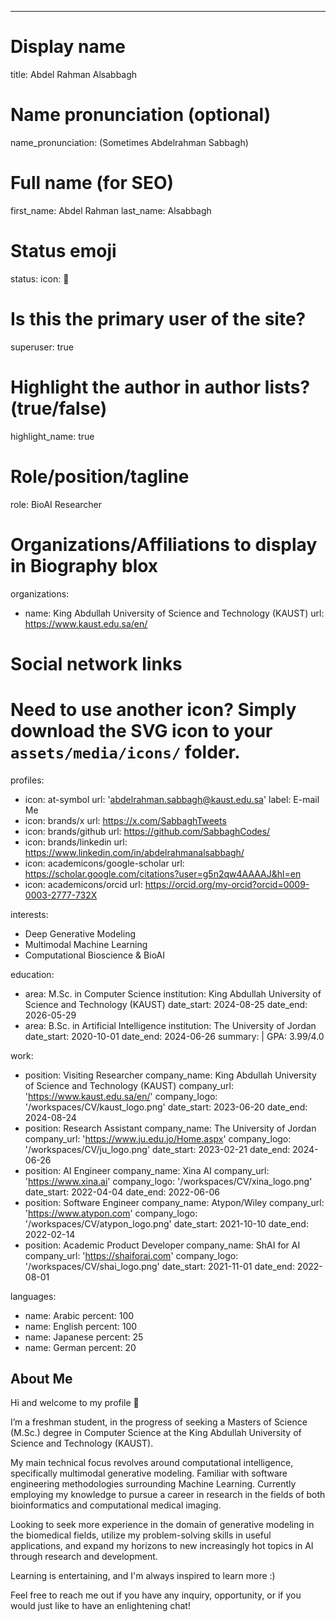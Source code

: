 ---
# Display name
title: Abdel Rahman Alsabbagh

# Name pronunciation (optional)
name_pronunciation: (Sometimes Abdelrahman Sabbagh)

# Full name (for SEO)
first_name: Abdel Rahman
last_name: Alsabbagh

# Status emoji
status:
  icon: 🧬

# Is this the primary user of the site?
superuser: true

# Highlight the author in author lists? (true/false)
highlight_name: true

# Role/position/tagline
role: BioAI Researcher

# Organizations/Affiliations to display in Biography blox
organizations:
  - name: King Abdullah University of Science and Technology (KAUST)
    url: https://www.kaust.edu.sa/en/

# Social network links
# Need to use another icon? Simply download the SVG icon to your `assets/media/icons/` folder.
profiles:
  - icon: at-symbol
    url: 'abdelrahman.sabbagh@kaust.edu.sa'
    label: E-mail Me
  - icon: brands/x
    url: https://x.com/SabbaghTweets
  - icon: brands/github
    url: https://github.com/SabbaghCodes/
  - icon: brands/linkedin
    url: https://www.linkedin.com/in/abdelrahmanalsabbagh/
  - icon: academicons/google-scholar
    url: https://scholar.google.com/citations?user=g5n2qw4AAAAJ&hl=en
  - icon: academicons/orcid
    url: https://orcid.org/my-orcid?orcid=0009-0003-2777-732X

interests:
  - Deep Generative Modeling
  - Multimodal Machine Learning
  - Computational Bioscience & BioAI

education:
  - area: M.Sc. in Computer Science
    institution: King Abdullah University of Science and Technology (KAUST)
    date_start: 2024-08-25
    date_end: 2026-05-29
  - area: B.Sc. in Artificial Intelligence
    institution: The University of Jordan
    date_start: 2020-10-01
    date_end: 2024-06-26
    summary: |
      GPA: 3.99/4.0

  
work:
  - position: Visiting Researcher
    company_name: King Abdullah University of Science and Technology (KAUST)
    company_url: 'https://www.kaust.edu.sa/en/'
    company_logo: '/workspaces/CV/kaust_logo.png'
    date_start: 2023-06-20
    date_end: 2024-08-24
  - position: Research Assistant
    company_name: The University of Jordan
    company_url: 'https://www.ju.edu.jo/Home.aspx'
    company_logo: '/workspaces/CV/ju_logo.png'
    date_start: 2023-02-21
    date_end: 2024-06-26
  - position: AI Engineer
      company_name: Xina AI
      company_url: 'https://www.xina.ai'
      company_logo: '/workspaces/CV/xina_logo.png'
      date_start: 2022-04-04
      date_end: 2022-06-06
  - position: Software Engineer
      company_name: Atypon/Wiley
      company_url: 'https://www.atypon.com'
      company_logo: '/workspaces/CV/atypon_logo.png'
      date_start: 2021-10-10
      date_end: 2022-02-14
  - position: Academic Product Developer
      company_name: ShAI for AI
      company_url: 'https://shaiforai.com'
      company_logo: '/workspaces/CV/shai_logo.png'
      date_start: 2021-11-01
      date_end: 2022-08-01


languages:
  - name: Arabic
    percent: 100
  - name: English
    percent: 100
  - name: Japanese
    percent: 25
  - name: German
    percent: 20  


## About Me

Hi and welcome to my profile 👋

I’m a freshman student, in the progress of seeking a Masters of Science (M.Sc.) degree in Computer Science at the King Abdullah University of Science and Technology (KAUST).

My main technical focus revolves around computational intelligence, specifically multimodal generative modeling. Familiar with software engineering methodologies surrounding Machine Learning. Currently employing my knowledge to pursue a career in research in the fields of both bioinformatics and computational medical imaging. 

Looking to seek more experience in the domain of generative modeling in the biomedical fields, utilize my problem-solving skills in useful applications, and expand my horizons to new increasingly hot topics in AI through research and development. 

Learning is entertaining, and I'm always inspired to learn more :)

Feel free to reach me out if you have any inquiry, opportunity, or if you would just like to have an enlightening chat!
